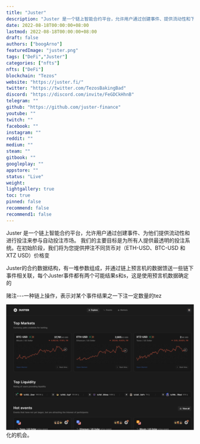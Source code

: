 ```yaml
---
title: "Juster"
description: "Juster 是一个链上智能合约平台，允许用户通过创建事件、提供流动性和下注来参与自动投注市场"
date: 2022-08-18T00:00:00+08:00
lastmod: 2022-08-18T00:00:00+08:00
draft: false
authors: ["boogArno"]
featuredImage: "juster.png"
tags: ["DeFi","Juster"]
categories: ["nfts"]
nfts: ["DeFi"]
blockchain: "Tezos"
website: "https://juster.fi/"
twitter: "https://twitter.com/TezosBakingBad"
discord: "https://discord.com/invite/FeGDCkHhnB"
telegram: ""
github: "https://github.com/juster-finance"
youtube: ""
twitch: ""
facebook: ""
instagram: ""
reddit: ""
medium: ""
steam: ""
gitbook: ""
googleplay: ""
appstore: ""
status: "Live"
weight: 
lightgallery: true
toc: true
pinned: false
recommend: false
recommend1: false
---
```

Juster 是一个链上智能合约平台，允许用户通过创建事件、为他们提供流动性和进行投注来参与自动投注市场。
我们的主要目标是为所有人提供最透明的投注系统。在初始阶段，我们将为您提供押注不同货币对（ETH-USD、BTC-USD 和 XTZ USD）价格变

Juster的合约数据结构，有一堆参数组成，并通过链上预言机的数据馈送一些链下事件相关联，每个Juster事件都有两个可能结果s和s，这是使用预言机数据确定的

赌注---一种链上操作，表示对某个事件结果之一下注一定数量的tez



![juster-dapp-defi-tezos-image1_148d7dcd5c2335de8bd6dc55ff6e5b3e](juster-dapp-defi-tezos-image1_148d7dcd5c2335de8bd6dc55ff6e5b3e.png)化的机会。